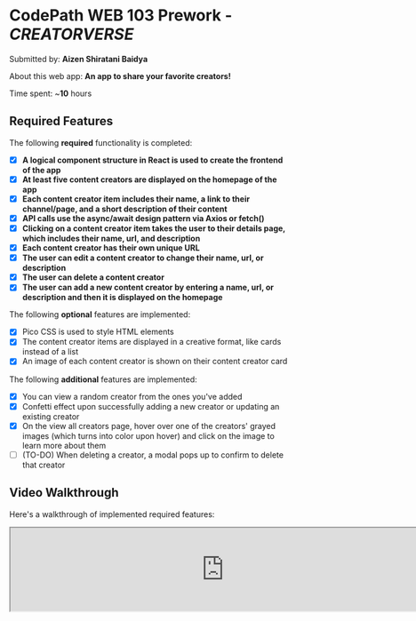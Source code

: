 # CodePath WEB 103 Prework - *CREATORVERSE*

Submitted by: **Aizen Shiratani Baidya**

About this web app: **An app to share your favorite creators!**

Time spent: ~**10** hours

## Required Features

The following **required** functionality is completed:

- [x] **A logical component structure in React is used to create the frontend of the app**
- [x] **At least five content creators are displayed on the homepage of the app**
- [x] **Each content creator item includes their name, a link to their channel/page, and a short description of their content**
- [x] **API calls use the async/await design pattern via Axios or fetch()**
- [x] **Clicking on a content creator item takes the user to their details page, which includes their name, url, and description**
- [x] **Each content creator has their own unique URL**
- [x] **The user can edit a content creator to change their name, url, or description**
- [x] **The user can delete a content creator**
- [x] **The user can add a new content creator by entering a name, url, or description and then it is displayed on the homepage**

The following **optional** features are implemented:

- [x] Pico CSS is used to style HTML elements
- [x] The content creator items are displayed in a creative format, like cards instead of a list
- [x] An image of each content creator is shown on their content creator card

The following **additional** features are implemented:

* [x] You can view a random creator from the ones you've added
* [x] Confetti effect upon successfully adding a new creator or updating an existing creator
* [x] On the view all creators page, hover over one of the creators' grayed images (which turns into color upon hover) and click on the image to learn more about them
* [ ] (TO-DO) When deleting a creator, a modal pops up to confirm to delete that creator

## Video Walkthrough

Here's a walkthrough of implemented required features:

<iframe src='https://www.youtube.com/watch?v=Y6_0--RPjc4' title='Video Walkthrough' width='768px' alt='Video Walkthrough' /></iframe>
